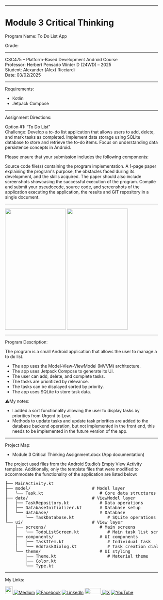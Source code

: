 ﻿-----------------------------------------------------------------------------------------------------------------------------
# Module 3 Critical Thinking 
Program Name: To Do List App

Grade: 

-----------------------------------------------------------------------------------------------------------------------------

CSC475 – Platform-Based Development Android Course  
Professor: Herbert Pensado
Winter D (24WD) – 2025   
Student: Alexander (Alex) Ricciardi   
Date: 03/02/2025   

-----------------------------------------------------------------------------------------------------------------------------

Requirements:  
- Kotlin
- Jetpack Compose 

-----------------------------------------------------------------------------------------------------------------------------

Assignment Directions:  

Option #1: “To Do List”   
Challenge: Develop a to-do list application that allows users to add, delete, and mark tasks as completed. Implement data storage using SQLite database to store and retrieve the to-do items. Focus on understanding data persistence concepts in Android.

Please ensure that your submission includes the following components:

Source code file(s) containing the program implementation.
A 1-page paper explaining the program's purpose, the obstacles faced during its development, and the skills acquired. The paper should also include screenshots showcasing the successful execution of the program.
Compile and submit your pseudocode, source code, and screenshots of the application executing the application, the results and GIT repository in a single document.

-----------------------------------------------------------------------------------------------------------------------------

<img width="200" height="400" src="https://github.com/user-attachments/assets/f3bf6bb7-3438-4d3b-af59-c53f9d9b7a0c">
<img width="200" height="400" src="https://github.com/user-attachments/assets/198d2ae2-81f5-465f-b0df-e827a1169199">

-----------------------------------------------------------------------------------------------------------------------------

Program Description:

The program is a small Android application that allows the user to manage a to do list.  
- The app uses the Model-View-ViewModel (MVVM) architecture.
- The app uses Jetpack Compose to generate its UI.
- The user can add, delete, and complete tasks.
- The tasks are prioritized by relevance.
- The tasks can be displayed sorted by priority.
- The app uses SQLite to store task data.

⚠️My notes:

- I added a sort functionality allowing the user to display tasks by priorities from Urgent to Low.
- Methods to update tasks and update task priorities are added to the database backend operation, but not implemented in the front end, this needs to be implemented in the future version of the app.  

-----------------------------------------------------------------------------------------------------------------------------

Project Map:

-	Module 3 Critical Thinking Assignment.docx (App documentation)

The project used files from the Android Studio’s Empty View Activity template. Additionally, only the template files that were modified to accommodate the functionality of the application are listed below: 

<pre>
├── MainActivity.kt
├── model/                        # Model layer
│   └── Task.kt                      # Core data structures
├── data/                         # ViewModel layer
│   ├── TaskRepository.kt            # Data operations
│   ├── DatabaseInitializer.kt       # Database setup
│   └── database/                    # Database 
│       └── TaskDatabase.kt             # SQLite operations
└── ui/                           # View layer
    ├── screens/                     # Main screens
    │   └── TodoListScreen.kt           # Main task list screen
    ├── components/                  # UI components
    │   ├── TaskItem.kt                 # Individual task 
    │   └── AddTaskDialog.kt            # Task creation dialog
    └── theme/                       # UI styling
        ├── Theme.kt                    # Material theme 
        ├── Color.kt               
        └── Type.kt     </pre>

-----------------------------------------------------------------------------------------------------------------------------

My Links:   

<span><a href="https://www.alexomegapy.com" target="_blank"><img width="25" height="25" src="https://github.com/user-attachments/assets/a8e0ea66-5d8f-43b3-8fff-2c3d74d57f53"></span>    [![Medium](https://img.shields.io/badge/Medium-12100E?style=for-the-badge&logo=medium&logoColor=whit)](https://medium.com/@alex.omegapy)    [![Facebook](https://img.shields.io/badge/Facebook-%231877F2.svg?logo=Facebook&logoColor=white)](https://www.facebook.com/profile.php?id=100089638857137)    [![LinkedIn](https://img.shields.io/badge/LinkedIn-%230077B5.svg?logo=linkedin&logoColor=white)](https://linkedin.com/in/alex-ricciardi)    <span><a href="https://www.threads.net/@alexomegapy?hl=en" target="_blank"><img width="53" height="20" src="https://github.com/user-attachments/assets/58c9e833-4501-42e4-b4fe-39ffafba99b2"></span>    [![X](https://img.shields.io/badge/X-black.svg?logo=X&logoColor=white)](https://x.com/AlexOmegapy)    [![YouTube](https://img.shields.io/badge/YouTube-%23FF0000.svg?logo=YouTube&logoColor=white)](https://www.youtube.com/channel/UC4rMaQ7sqywMZkfS1xGh2AA) 

